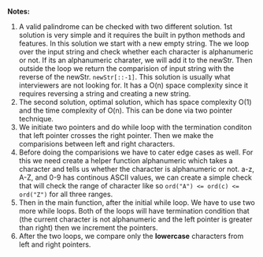 **Notes:**

1. A valid palindrome can be checked with two different solution. 1st solution is very simple and it requires the built in python methods and features. In this solution we start with a new empty string. The we loop over the input string and check whether each character is alphanumeric or not. If its an alphanumeric charater, we will add it to the newStr. Then outside the loop we return the comparision of input string with the reverse of the newStr. `newStr[::-1]`. This solution is usually what interviewers are not looking for. It has a O(n) space complexity since it requires reversing a string and creating a new string.
2. The second solution, optimal solution, which has space complexity O(1) and the time complexity of O(n). This can be done via two pointer technique.
3. We initiate two pointers and do while loop with the termination conditon that left pointer crosses the right pointer. Then we make the comparisions between left and right characters.
4. Before doing the comparisions we have to cater edge cases as well. For this we need create a helper function alphanumeric which takes a character and tells us whether the character is alphanumeric or not. a-z, A-Z, and 0-9 has continous ASCII values, we can create a simple check that will check the range of character like so `ord("A") <= ord(c) <= ord("Z")` for all three ranges.
5. Then in the main function, after the initial while loop. We have to use two more while loops. Both of the loops will have termination condition that (the current character is not alphanumeric and the left pointer is greater than right) then we increment the pointers.
6. After the two loops, we compare only the **lowercase** characters from left and right pointers.
